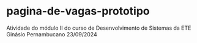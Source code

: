 # pagina-de-vagas-prototipo
Atividade do módulo II do curso de Desenvolvimento de Sistemas da ETE Ginásio Pernambucano 23/09/2024
